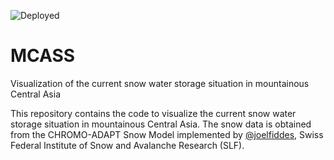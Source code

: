 ![Deployed](https://github.com/hydrosolutions/SAPPHIRE_Forecast_Tools/actions/workflows/docker.yml/badge.svg)

# MCASS
 Visualization of the current snow water storage situation in mountainous Central Asia

 This repository contains the code to visualize the current snow water storage situation in mountainous Central Asia. The snow data is obtained from the CHROMO-ADAPT Snow Model implemented by [@joelfiddes](https://github.com/joelfiddes/), Swiss Federal Institute of Snow and Avalanche Research (SLF).


